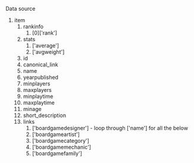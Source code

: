 Data source
1. item
   1. rankinfo
      1. [0]['rank']
   2. stats
      1. ['average']
      2. ['avgweight']
   3. id
   4. canonical_link
   5. name
   6. yearpublished
   7. minplayers
   8. maxplayers
   9. minplaytime
   10. maxplaytime
   11. minage
   12. short_description
   13. links
       1. ['boardgamedesigner'] - loop through ['name'] for all the below
       2. ['boardgameartist']
       3. ['boardgamecategory']
       4. ['boardgamemechanic']
       5. ['boardgamefamily']
